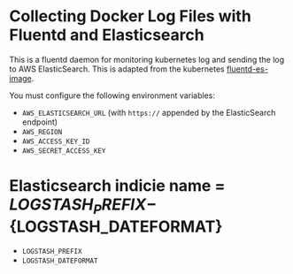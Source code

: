 # Collecting Docker Log Files with Fluentd and Elasticsearch

This is a fluentd daemon for monitoring kubernetes log and sending the
log to AWS ElasticSearch. This is adapted from the kubernetes
[fluentd-es-image](https://github.com/kubernetes/kubernetes/tree/master/cluster/addons/fluentd-elasticsearch/fluentd-es-image).

You must configure the following environment variables:

* `AWS_ELASTICSEARCH_URL` (with `https://` appended by the ElasticSearch endpoint)
* `AWS_REGION`
* `AWS_ACCESS_KEY_ID`
* `AWS_SECRET_ACCESS_KEY`
# Elasticsearch indicie name = ${LOGSTASH_PREFIX}-${LOGSTASH_DATEFORMAT}
* `LOGSTASH_PREFIX`
* `LOGSTASH_DATEFORMAT`
